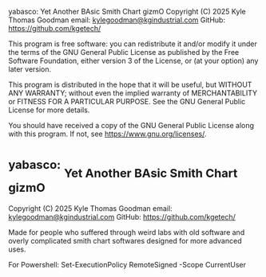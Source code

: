 yabasco: Yet Another BAsic Smith Chart gizmO
Copyright (C) 2025  Kyle Thomas Goodman
email: kylegoodman@kgindustrial.com
GitHub: https://github.com/kgetech/

This program is free software: you can redistribute it and/or modify
it under the terms of the GNU General Public License as published by
the Free Software Foundation, either version 3 of the License, or
(at your option) any later version.

This program is distributed in the hope that it will be useful,
but WITHOUT ANY WARRANTY; without even the implied warranty of
MERCHANTABILITY or FITNESS FOR A PARTICULAR PURPOSE.  See the
GNU General Public License for more details.

You should have received a copy of the GNU General Public License
along with this program.  If not, see <https://www.gnu.org/licenses/>.

# <sup>yabasco:</sup> <sub>Yet Another BAsic Smith Chart gizmO</sub>
Copyright (C) 2025  Kyle Thomas Goodman
email: kylegoodman@kgindustrial.com
GitHub: https://github.com/kgetech/

Made for people who suffered through weird labs with old software and overly complicated smith chart softwares designed for more advanced uses.

For Powershell:
Set-ExecutionPolicy RemoteSigned -Scope CurrentUser
